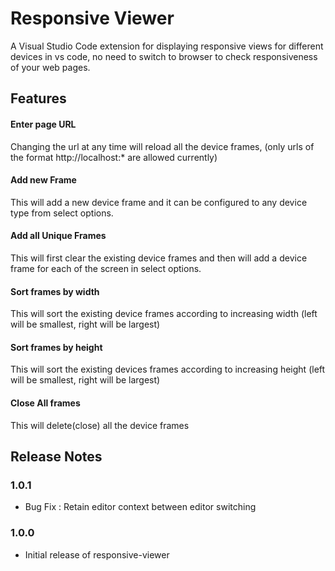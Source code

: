 # Responsive Viewer

A Visual Studio Code extension for displaying responsive views for different devices in vs code, no need to switch to browser to check responsiveness of your web pages.

## Features

#### Enter page URL
Changing the url at any time will reload all the device frames, (only urls of the format http://localhost:* are allowed currently)

#### Add new Frame
This will add a new device frame and it can be configured to any device type from select options.

#### Add all Unique Frames
This will first clear the existing device frames and then will add a device frame for each of the screen in select options.

#### Sort frames by width
This will sort the existing device frames according to increasing width (left will be smallest, right will be largest)

#### Sort frames by height
This will sort the existing devices frames according to increasing height (left will be smallest, right will be largest)

#### Close All frames
This will delete(close) all the device frames

## Release Notes

### 1.0.1
- Bug Fix : Retain editor context between editor switching
### 1.0.0
- Initial release of responsive-viewer

